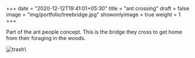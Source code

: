 +++
date = "2020-12-12T19:41:01+05:30"
title = "ant crossing"
draft = false
image = "img/portfolio/treebridge.jpg"
showonlyimage = true
weight = 1
+++

Part of the ant people concept. This is the bridge they cross to get home from their foraging in the woods.

![trash](/img/portfolio/treebridge.jpg)\
